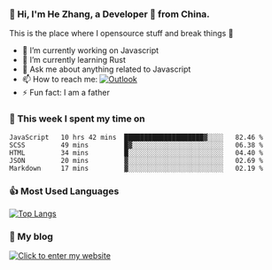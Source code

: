 ### 👋 Hi, I'm He Zhang, a Developer 🚀 from China.

This is the place where I opensource stuff and break things :rofl:

- 🔭  I’m currently working on Javascript
- 🌱  I’m currently learning Rust
- 💬  Ask me about anything related to Javascript
- 📫  How to reach me: [![Outlook](https://img.shields.io/badge/-Outlook-0078D4?style=flat&logo=Microsoft-Outlook&logoColor=white)](mailto:zhanghecool@outlook.com)
- ⚡  Fun fact: I am a father

### 💪 This week I spent my time on 
<!--START_SECTION:waka-->
```text
JavaScript   10 hrs 42 mins  ████████████████████▓░░░░   82.46 % 
SCSS         49 mins         █▓░░░░░░░░░░░░░░░░░░░░░░░   06.38 % 
HTML         34 mins         █░░░░░░░░░░░░░░░░░░░░░░░░   04.40 % 
JSON         20 mins         ▓░░░░░░░░░░░░░░░░░░░░░░░░   02.69 % 
Markdown     17 mins         ▓░░░░░░░░░░░░░░░░░░░░░░░░   02.19 % 
```
<!--END_SECTION:waka-->

### 👍 Most Used Languages
[![Top Langs](https://github-readme-stats.vercel.app/api/top-langs/?username=zhanghecool&layout=compact)](https://zhanghe.cool)

### 🌈 My blog 
[![Click to enter my website](https://cdn.jsdelivr.net/gh/zhanghecool/assets/images/gif/zhanghecools.gif)](https://zhanghe.cool)

